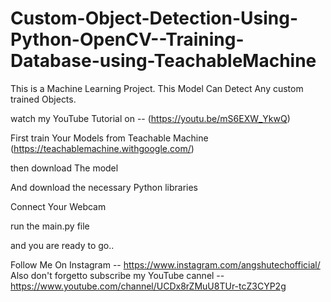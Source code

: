 # Custom-Object-Detection-Using-Python-OpenCV--Training-Database-using-TeachableMachine
This is a Machine Learning Project. This Model Can Detect Any custom trained Objects. 

watch my YouTube Tutorial on -- (https://youtu.be/mS6EXW_YkwQ)

First train Your Models from Teachable Machine (https://teachablemachine.withgoogle.com/)

then download The model

And download the necessary Python libraries

Connect Your Webcam

run the main.py file

and you are ready to go..

Follow Me On Instagram -- https://www.instagram.com/angshutechofficial/
Also don't forgetto subscribe my YouTube cannel -- https://www.youtube.com/channel/UCDx8rZMuU8TUr-tcZ3CYP2g
